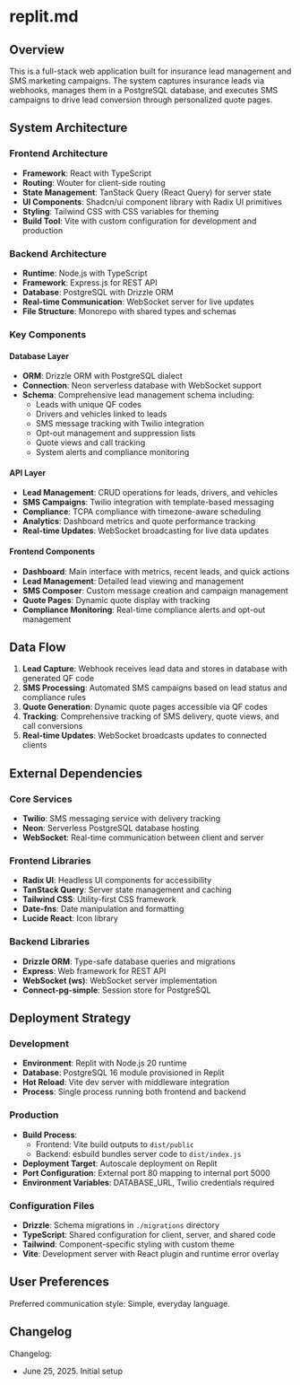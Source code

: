 # replit.md

## Overview

This is a full-stack web application built for insurance lead management and SMS marketing campaigns. The system captures insurance leads via webhooks, manages them in a PostgreSQL database, and executes SMS campaigns to drive lead conversion through personalized quote pages.

## System Architecture

### Frontend Architecture
- **Framework**: React with TypeScript
- **Routing**: Wouter for client-side routing
- **State Management**: TanStack Query (React Query) for server state
- **UI Components**: Shadcn/ui component library with Radix UI primitives
- **Styling**: Tailwind CSS with CSS variables for theming
- **Build Tool**: Vite with custom configuration for development and production

### Backend Architecture
- **Runtime**: Node.js with TypeScript
- **Framework**: Express.js for REST API
- **Database**: PostgreSQL with Drizzle ORM
- **Real-time Communication**: WebSocket server for live updates
- **File Structure**: Monorepo with shared types and schemas

### Key Components

#### Database Layer
- **ORM**: Drizzle ORM with PostgreSQL dialect
- **Connection**: Neon serverless database with WebSocket support
- **Schema**: Comprehensive lead management schema including:
  - Leads with unique QF codes
  - Drivers and vehicles linked to leads
  - SMS message tracking with Twilio integration
  - Opt-out management and suppression lists
  - Quote views and call tracking
  - System alerts and compliance monitoring

#### API Layer
- **Lead Management**: CRUD operations for leads, drivers, and vehicles
- **SMS Campaigns**: Twilio integration with template-based messaging
- **Compliance**: TCPA compliance with timezone-aware scheduling
- **Analytics**: Dashboard metrics and quote performance tracking
- **Real-time Updates**: WebSocket broadcasting for live data updates

#### Frontend Components
- **Dashboard**: Main interface with metrics, recent leads, and quick actions
- **Lead Management**: Detailed lead viewing and management
- **SMS Composer**: Custom message creation and campaign management
- **Quote Pages**: Dynamic quote display with tracking
- **Compliance Monitoring**: Real-time compliance alerts and opt-out management

## Data Flow

1. **Lead Capture**: Webhook receives lead data and stores in database with generated QF code
2. **SMS Processing**: Automated SMS campaigns based on lead status and compliance rules
3. **Quote Generation**: Dynamic quote pages accessible via QF codes
4. **Tracking**: Comprehensive tracking of SMS delivery, quote views, and call conversions
5. **Real-time Updates**: WebSocket broadcasts updates to connected clients

## External Dependencies

### Core Services
- **Twilio**: SMS messaging service with delivery tracking
- **Neon**: Serverless PostgreSQL database hosting
- **WebSocket**: Real-time communication between client and server

### Frontend Libraries
- **Radix UI**: Headless UI components for accessibility
- **TanStack Query**: Server state management and caching
- **Tailwind CSS**: Utility-first CSS framework
- **Date-fns**: Date manipulation and formatting
- **Lucide React**: Icon library

### Backend Libraries
- **Drizzle ORM**: Type-safe database queries and migrations
- **Express**: Web framework for REST API
- **WebSocket (ws)**: WebSocket server implementation
- **Connect-pg-simple**: Session store for PostgreSQL

## Deployment Strategy

### Development
- **Environment**: Replit with Node.js 20 runtime
- **Database**: PostgreSQL 16 module provisioned in Replit
- **Hot Reload**: Vite dev server with middleware integration
- **Process**: Single process running both frontend and backend

### Production
- **Build Process**: 
  - Frontend: Vite build outputs to `dist/public`
  - Backend: esbuild bundles server code to `dist/index.js`
- **Deployment Target**: Autoscale deployment on Replit
- **Port Configuration**: External port 80 mapping to internal port 5000
- **Environment Variables**: DATABASE_URL, Twilio credentials required

### Configuration Files
- **Drizzle**: Schema migrations in `./migrations` directory
- **TypeScript**: Shared configuration for client, server, and shared code
- **Tailwind**: Component-specific styling with custom theme
- **Vite**: Development server with React plugin and runtime error overlay

## User Preferences

Preferred communication style: Simple, everyday language.

## Changelog

Changelog:
- June 25, 2025. Initial setup
